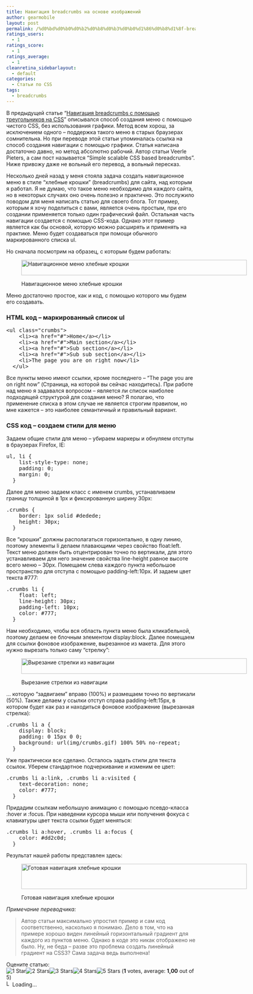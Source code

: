 ```yaml
---
title: Навигация breadcrumbs на основе изображений
author: gearmobile
layout: post
permalink: /%d0%bd%d0%b0%d0%b2%d0%b8%d0%b3%d0%b0%d1%86%d0%b8%d1%8f-breadcrumbs-%d0%bd%d0%b0-%d0%be%d1%81%d0%bd%d0%be%d0%b2%d0%b5-%d0%b8%d0%b7%d0%be%d0%b1%d1%80%d0%b0%d0%b6%d0%b5%d0%bd%d0%b8%d0%b9/
ratings_users:
  - 1
ratings_score:
  - 1
ratings_average:
  - 1
cleanretina_sidebarlayout:
  - default
categories:
  - Статьи по CSS
tags:
  - breadcrumbs
---
```

В предыдущей статье &#8220;[Навигация breadcrumbs с помощью треугольников на CSS][1]&#8221; описывался способ создания меню с помощью чистого CSS, без использования графики. Метод всем хорош, за исключением одного &#8211; поддержка такого меню в старых браузерах сомнительна. Но при переводе этой статьи упоминалась ссылка на способ создания навигации с помощью графики. Статья написана достаточно давно, но метод абсолютно рабочий. Автор статьи Veerle Pieters, а сам пост называется &#8220;Simple scalable CSS based breadcrumbs&#8221;. Ниже привожу даже не вольный его перевод, а вольный пересказ.

Несколько дней назад у меня стояла задача создать навигационное меню в стиле &#8220;хлебные крошки&#8221; (breadcrumbs) для сайта, над которым я работал. Я не думаю, что такое меню необходимо для каждого сайта, но в некоторых случаях оно очень полезно и практично. Это послужило поводом для меня написать статью для своего блога. Тот пример, которым я хочу поделиться с вами, является очень простым, при его создании применяется только один графический файл. Остальная часть навигации создается с помощью CSS-кода. Однако этот пример является как бы основой, которую можно расширять и применять на практике. Меню будет создаваться при помощи обычного маркированного списка ul.

Но сначала посмотрим на образец, с которым будем работать:<figure id="attachment_101" style="width: 600px;" class="wp-caption aligncenter">

[<img src="http://localhost:7788/third/wp-content/uploads/2013/11/breadcrumbs-images-600x41.gif" alt="Навигационное меню хлебные крошки" width="600" height="41" class="size-medium wp-image-101" />][2]<figcaption class="wp-caption-text">Навигационное меню хлебные крошки</figcaption></figure> 

Меню достаточно простое, как и код, с помощью которого мы будем его создавать.

### HTML код &#8211; маркированный список ul

<pre>&lt;ul class="crumbs"&gt;
    &lt;li&gt;&lt;a href="#"&gt;Home&lt;/a&gt;&lt;/li&gt;
    &lt;li&gt;&lt;a href="#"&gt;Main section&lt;/a&gt;&lt;/li&gt;
    &lt;li&gt;&lt;a href="#"&gt;Sub section&lt;/a&gt;&lt;/li&gt;
    &lt;li&gt;&lt;a href="#"&gt;Sub sub section&lt;/a&gt;&lt;/li&gt;
    &lt;li&gt;The page you are on right now&lt;/li&gt;
  &lt;/ul&gt;</pre>

Все пункты меню имеют ссылки, кроме последнего &#8211; &#8220;The page you are on right now&#8221; (Страница, на которой вы сейчас находитесь). При работе над меню я задавался вопросом &#8211; является ли список наиболее подходящей структурой для создания меню? Я полагаю, что применение списка в этом случае не является строгим правилом, но мне кажется &#8211; это наиболее семантичный и правильный вариант.

### CSS код &#8211; создаем стили для меню

Задаем общие стили для меню &#8211; убираем маркеры и обнуляем отступы в браузерах Firefox, IE:

<pre>ul, li {
    list-style-type: none;
    padding: 0;
    margin: 0;
  }</pre>

Далее для меню задаем класс с именем crumbs, устанавливаем границу толщиной в 1px и фиксированную ширину 30px:

<pre>.crumbs {
    border: 1px solid #dedede;
    height: 30px;
  }</pre>

Все &#8220;крошки&#8221; должны располагаться горизонтально, в одну линию, поэтому элементы li делаем плавающими через свойство float:left. Текст меню должен быть отцентрирован точно по вертикали, для этого устанавливаем для него значение свойства line-height равное высоте всего меню &#8211; 30px. Помещаем слева каждого пункта небольшое пространство для отступа с помощью padding-left:10px. И задаем цвет текста #777:

<pre>.crumbs li {
    float: left;
    line-height: 30px;
    padding-left: 10px;
    color: #777;
  }</pre>

Нам необходимо, чтобы вся область пункта меню была кликабельной, поэтому делаем ее блочным элементом display:block. Далее помещаем для ссылки фоновое изображение, вырезанное из макета. Для этого нужно вырезать только саму &#8220;стрелку&#8221;:<figure id="attachment_102" style="width: 600px;" class="wp-caption aligncenter">

[<img src="http://localhost:7788/third/wp-content/uploads/2013/11/breadcrumbs-images_cut-600x41.gif" alt="Вырезание стрелки из навигации" width="600" height="41" class="size-medium wp-image-102" />][3]<figcaption class="wp-caption-text">Вырезание стрелки из навигации</figcaption></figure> 

&#8230; которую &#8220;задвигаем&#8221; вправо (100%) и размещаем точно по вертикали (50%). Также делаем у ссылки отступ справа padding-left:15px, в котором будет как раз и находиться фоновое изображение (вырезанная стрелка):

<pre>.crumbs li a {
    display: block;
    padding: 0 15px 0 0;
    background: url(img/crumbs.gif) 100% 50% no-repeat;
  }</pre>

Уже практически все сделано. Осталось задать стили для текста ссылок. Уберем стандартное подчеркивание и изменим ее цвет:

<pre>.crumbs li a:link, .crumbs li a:visited {
    text-decoration: none;
    color: #777;
  }</pre>

Придадим ссылкам небольшую анимацию с помощью псевдо-класса :hover и :focus. При наведении курсора мыши или получения фокуса с клавиатуры цвет текста ссылки будет меняться:

<pre>.crumbs li a:hover, .crumbs li a:focus {
    color: #dd2c0d;
  }</pre>

Результат нашей работы представлен здесь:<figure id="attachment_103" style="width: 600px;" class="wp-caption aligncenter">

[<img src="http://localhost:7788/third/wp-content/uploads/2013/11/breadcrumbs-images_result-600x67.gif" alt="Готовая навигация хлебные крошки" width="600" height="67" class="size-medium wp-image-103" />][4]<figcaption class="wp-caption-text">Готовая навигация хлебные крошки</figcaption></figure> 

*Примечание переводчика:*

> Автор статьи максимально упростил пример и сам код соответственно, насколько я понимаю. Дело в том, что на примере хорошо виден линейный горизонтальный градиент для каждого из пунктов меню. Однако в коде это никак отображено не было. Ну, не беда &#8211; разве это проблема создать линейный градиент на CSS3? Сама задача ведь выполнена!

Оцените статью:  
<span id="post-ratings-100" class="post-ratings" data-nonce="289db54d78"><img id="rating_100_1" src="http://localhost:7788/third/wp-content/plugins/wp-postratings/images/stars_crystal/rating_on.gif" alt="1 Star" title="1 Star" onmouseover="current_rating(100, 1, '1 Star');" onmouseout="ratings_off(1, 0, 0);" onclick="rate_post();" onkeypress="rate_post();" style="cursor: pointer; border: 0px;" /><img id="rating_100_2" src="http://localhost:7788/third/wp-content/plugins/wp-postratings/images/stars_crystal/rating_off.gif" alt="2 Stars" title="2 Stars" onmouseover="current_rating(100, 2, '2 Stars');" onmouseout="ratings_off(1, 0, 0);" onclick="rate_post();" onkeypress="rate_post();" style="cursor: pointer; border: 0px;" /><img id="rating_100_3" src="http://localhost:7788/third/wp-content/plugins/wp-postratings/images/stars_crystal/rating_off.gif" alt="3 Stars" title="3 Stars" onmouseover="current_rating(100, 3, '3 Stars');" onmouseout="ratings_off(1, 0, 0);" onclick="rate_post();" onkeypress="rate_post();" style="cursor: pointer; border: 0px;" /><img id="rating_100_4" src="http://localhost:7788/third/wp-content/plugins/wp-postratings/images/stars_crystal/rating_off.gif" alt="4 Stars" title="4 Stars" onmouseover="current_rating(100, 4, '4 Stars');" onmouseout="ratings_off(1, 0, 0);" onclick="rate_post();" onkeypress="rate_post();" style="cursor: pointer; border: 0px;" /><img id="rating_100_5" src="http://localhost:7788/third/wp-content/plugins/wp-postratings/images/stars_crystal/rating_off.gif" alt="5 Stars" title="5 Stars" onmouseover="current_rating(100, 5, '5 Stars');" onmouseout="ratings_off(1, 0, 0);" onclick="rate_post();" onkeypress="rate_post();" style="cursor: pointer; border: 0px;" /> (<strong>1</strong> votes, average: <strong>1,00</strong> out of 5)<br /><span class="post-ratings-text" id="ratings_100_text"></span></span><span id="post-ratings-100-loading" class="post-ratings-loading"> <img src="http://localhost:7788/third/wp-content/plugins/wp-postratings/images/loading.gif" width="16" height="16" alt="Loading..." title="Loading..." class="post-ratings-image" />Loading...</span>

 [1]: http://localhost:7788/third/?p=91 "Навигация breadcrumbs с помощью треугольников на CSS"
 [2]: http://localhost:7788/third/wp-content/uploads/2013/11/breadcrumbs-images.gif
 [3]: http://localhost:7788/third/wp-content/uploads/2013/11/breadcrumbs-images_cut.gif
 [4]: http://localhost:7788/third/wp-content/uploads/2013/11/breadcrumbs-images_result.gif